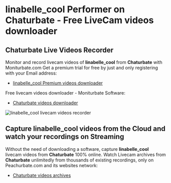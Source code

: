 # linabelle_cool Performer on Chaturbate - Free LiveCam videos downloader

## Chaturbate Live Videos Recorder

Monitor and record livecam videos of **linabelle_cool** from **Chaturbate** with Moniturbate.com
Get a premium trial for free by just and only registering with your Email address:
* [linabelle_cool Premium videos downloader](https://moniturbate.com/request-demo-licence-key.html)

Free livecam videos downloader - Moniturbate Software:
* [Chaturbate videos downloader](https://moniturbate.com/moniturbate-download-software.html)

![linabelle_cool livecam videos recorder](https://peachurnet.com/templates/moniturbate-software.png)


## Capture linabelle_cool videos from the Cloud and watch your recordings on Streaming

Without the need of downloading a software, capture **linabelle_cool** livecam videos from **Chaturbate** 100% online.
Watch Livecam archives from **Chaturbate** unlimitedly from thousands of existing recordings, only on Peachurbate.com and its websites network:
* [Chaturbate videos archives](https://peachurnet.com/)